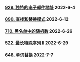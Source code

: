 #### [929. 独特的电子邮件地址](https://leetcode.cn/problems/unique-email-addresses/)  2022-6-4

#### [890. 查找和替换模式](https://leetcode.cn/problems/find-and-replace-pattern/)	2022-6-12

#### [710. 黑名单中的随机数](https://leetcode.cn/problems/random-pick-with-blacklist/)	2022-6-26

#### [522. 最长特殊序列 II](https://leetcode.cn/problems/longest-uncommon-subsequence-ii/)	2022-6-29

#### [648. 单词替换](https://leetcode.cn/problems/replace-words/)	2022-7-7